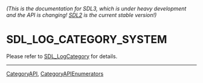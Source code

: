 ###### (This is the documentation for SDL3, which is under heavy development and the API is changing! [SDL2](https://wiki.libsdl.org/SDL2/) is the current stable version!)
# SDL_LOG_CATEGORY_SYSTEM

Please refer to [SDL_LogCategory](SDL_LogCategory) for details.

----
[CategoryAPI](CategoryAPI), [CategoryAPIEnumerators](CategoryAPIEnumerators)

